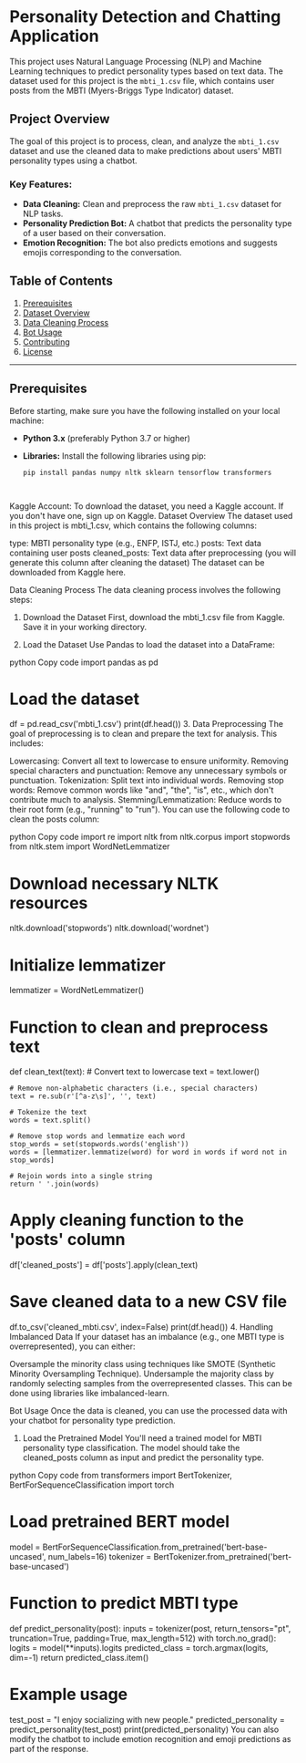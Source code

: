 # Personality Detection and Chatting Application

This project uses Natural Language Processing (NLP) and Machine Learning techniques to predict personality types based on text data. The dataset used for this project is the `mbti_1.csv` file, which contains user posts from the MBTI (Myers-Briggs Type Indicator) dataset.

## Project Overview

The goal of this project is to process, clean, and analyze the `mbti_1.csv` dataset and use the cleaned data to make predictions about users' MBTI personality types using a chatbot.

### Key Features:
- **Data Cleaning:** Clean and preprocess the raw `mbti_1.csv` dataset for NLP tasks.
- **Personality Prediction Bot:** A chatbot that predicts the personality type of a user based on their conversation.
- **Emotion Recognition:** The bot also predicts emotions and suggests emojis corresponding to the conversation.

## Table of Contents
1. [Prerequisites](#prerequisites)
2. [Dataset Overview](#dataset-overview)
3. [Data Cleaning Process](#data-cleaning-process)
4. [Bot Usage](#bot-usage)
5. [Contributing](#contributing)
6. [License](#license)

---

## Prerequisites

Before starting, make sure you have the following installed on your local machine:

- **Python 3.x** (preferably Python 3.7 or higher)
- **Libraries:** Install the following libraries using pip:
  
  ```bash
  pip install pandas numpy nltk sklearn tensorflow transformers




Kaggle Account: To download the dataset, you need a Kaggle account. If you don't have one, sign up on Kaggle.
Dataset Overview
The dataset used in this project is mbti_1.csv, which contains the following columns:

type: MBTI personality type (e.g., ENFP, ISTJ, etc.)
posts: Text data containing user posts
cleaned_posts: Text data after preprocessing (you will generate this column after cleaning the dataset)
The dataset can be downloaded from Kaggle here.

Data Cleaning Process
The data cleaning process involves the following steps:

1. Download the Dataset
First, download the mbti_1.csv file from Kaggle. Save it in your working directory.

2. Load the Dataset
Use Pandas to load the dataset into a DataFrame:

python
Copy code
import pandas as pd

# Load the dataset
df = pd.read_csv('mbti_1.csv')
print(df.head())
3. Data Preprocessing
The goal of preprocessing is to clean and prepare the text for analysis. This includes:

Lowercasing: Convert all text to lowercase to ensure uniformity.
Removing special characters and punctuation: Remove any unnecessary symbols or punctuation.
Tokenization: Split text into individual words.
Removing stop words: Remove common words like "and", "the", "is", etc., which don't contribute much to analysis.
Stemming/Lemmatization: Reduce words to their root form (e.g., "running" to "run").
You can use the following code to clean the posts column:

python
Copy code
import re
import nltk
from nltk.corpus import stopwords
from nltk.stem import WordNetLemmatizer

# Download necessary NLTK resources
nltk.download('stopwords')
nltk.download('wordnet')

# Initialize lemmatizer
lemmatizer = WordNetLemmatizer()

# Function to clean and preprocess text
def clean_text(text):
    # Convert text to lowercase
    text = text.lower()
    
    # Remove non-alphabetic characters (i.e., special characters)
    text = re.sub(r'[^a-z\s]', '', text)
    
    # Tokenize the text
    words = text.split()
    
    # Remove stop words and lemmatize each word
    stop_words = set(stopwords.words('english'))
    words = [lemmatizer.lemmatize(word) for word in words if word not in stop_words]
    
    # Rejoin words into a single string
    return ' '.join(words)

# Apply cleaning function to the 'posts' column
df['cleaned_posts'] = df['posts'].apply(clean_text)

# Save cleaned data to a new CSV file
df.to_csv('cleaned_mbti.csv', index=False)
print(df.head())
4. Handling Imbalanced Data
If your dataset has an imbalance (e.g., one MBTI type is overrepresented), you can either:

Oversample the minority class using techniques like SMOTE (Synthetic Minority Oversampling Technique).
Undersample the majority class by randomly selecting samples from the overrepresented classes.
This can be done using libraries like imbalanced-learn.

Bot Usage
Once the data is cleaned, you can use the processed data with your chatbot for personality type prediction.

1. Load the Pretrained Model
You'll need a trained model for MBTI personality type classification. The model should take the cleaned_posts column as input and predict the personality type.

python
Copy code
from transformers import BertTokenizer, BertForSequenceClassification
import torch

# Load pretrained BERT model
model = BertForSequenceClassification.from_pretrained('bert-base-uncased', num_labels=16)
tokenizer = BertTokenizer.from_pretrained('bert-base-uncased')

# Function to predict MBTI type
def predict_personality(post):
    inputs = tokenizer(post, return_tensors="pt", truncation=True, padding=True, max_length=512)
    with torch.no_grad():
        logits = model(**inputs).logits
    predicted_class = torch.argmax(logits, dim=-1)
    return predicted_class.item()

# Example usage
test_post = "I enjoy socializing with new people."
predicted_personality = predict_personality(test_post)
print(predicted_personality)
You can also modify the chatbot to include emotion recognition and emoji predictions as part of the response.



